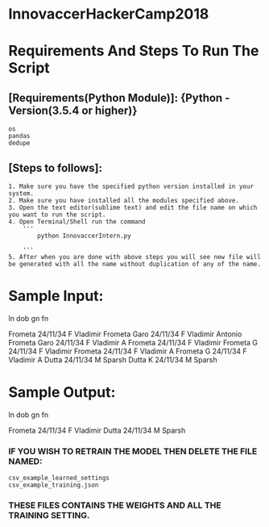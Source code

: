 # InnovaccerHackerCamp2018

# Requirements And Steps To Run The Script

## [Requirements(Python Module)]: {Python - Version(3.5.4 or higher)}

	os
	pandas
	dedupe

## [Steps to follows]:

	1. Make sure you have the specified python version installed in your system.
	2. Make sure you have installed all the modules specified above.
	3. Open the text editor(sublime text) and edit the file name on which you want to run the script.
	4. Open Terminal/Shell run the command
		'''
			python InnovaccerIntern.py
		
		'''
	5. After when you are done with above steps you will see new file will be generated with all the name without duplication of any of the name.



# Sample Input:

ln			dob		gn	fn

Frometa			24/11/34	F	Vladimir 
Frometa Garo		24/11/34	F	Vladimir Antonio
Frometa Garo		24/11/34	F	Vladimir A
Frometa			24/11/34	F	Vladimir
Frometa G		24/11/34	F	Vladimir
Frometa			24/11/34	F	Vladimir A 
Frometa G		24/11/34	F	Vladimir A 
Dutta			24/11/34	M	Sparsh
Dutta K			24/11/34	M	Sparsh


# Sample Output:

ln		dob		gn	fn

Frometa		24/11/34	F	Vladimir 
Dutta		24/11/34	M	Sparsh




### IF YOU WISH TO RETRAIN THE MODEL THEN DELETE THE FILE NAMED: 
	csv_example_learned_settings
	csv_example_training.json
### THESE FILES CONTAINS THE WEIGHTS AND ALL THE TRAINING SETTING.
